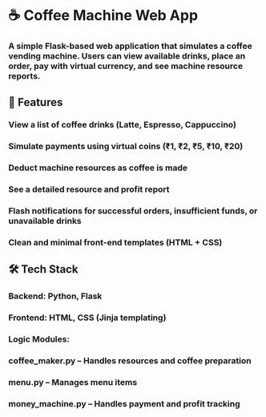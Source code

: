 # ☕ Coffee Machine Web App

### A simple Flask-based web application that simulates a coffee vending machine. Users can view available drinks, place an order, pay with virtual currency, and see machine resource reports.

## 🚀 Features

### View a list of coffee drinks (Latte, Espresso, Cappuccino)

### Simulate payments using virtual coins (₹1, ₹2, ₹5, ₹10, ₹20)

### Deduct machine resources as coffee is made

### See a detailed resource and profit report

### Flash notifications for successful orders, insufficient funds, or unavailable drinks

### Clean and minimal front-end templates (HTML + CSS)


## 🛠️ Tech Stack

### Backend: Python, Flask

### Frontend: HTML, CSS (Jinja templating)

### Logic Modules:

### coffee_maker.py – Handles resources and coffee preparation

### menu.py – Manages menu items

### money_machine.py – Handles payment and profit tracking

